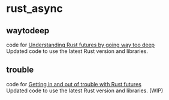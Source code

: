 # rust_async

## waytodeep
code for [Understanding Rust futures by going way too deep](https://fasterthanli.me/articles/understanding-rust-futures-by-going-way-too-deep)   
Updated code to use the latest Rust version and libraries.

## trouble
code for [Getting in and out of trouble with Rust futures](https://fasterthanli.me/articles/getting-in-and-out-of-trouble-with-rust-futures)  
Updated code to use the latest Rust version and libraries.
(WIP)